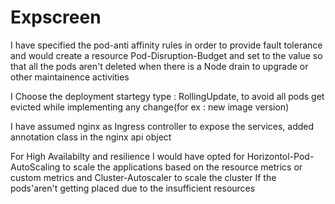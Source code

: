 # Expscreen
I have specified the pod-anti affinity rules in order to provide fault tolerance and would create a resource Pod-Disruption-Budget and set to the value so that all the pods aren't deleted when there is a Node drain to upgrade or other maintainence activities 

I Choose the deployment startegy type : RollingUpdate, to avoid all pods get evicted while implementing any change(for ex : new image version)

I have assumed nginx as Ingress controller to expose the services, added annotation class in the nginx api object

For High Availabilty and resilience I would have opted for Horizontol-Pod-AutoScaling to scale the applications based on the resource metrics or custom metrics and Cluster-Autoscaler to scale the cluster If the pods'aren't getting placed due to the insufficient resources
